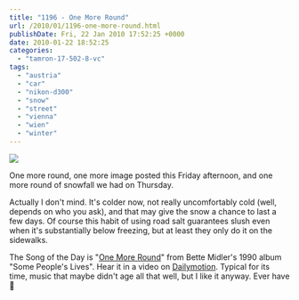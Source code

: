 ```yaml
---
title: "1196 - One More Round"
url: /2010/01/1196-one-more-round.html
publishDate: Fri, 22 Jan 2010 17:52:25 +0000
date: 2010-01-22 18:52:25
categories: 
  - "tamron-17-502-8-vc"
tags: 
  - "austria"
  - "car"
  - "nikon-d300"
  - "snow"
  - "street"
  - "vienna"
  - "wien"
  - "winter"
---
```

<a target="_blank" href="https://d25zfm9zpd7gm5.cloudfront.net/1200x1200/2010/20100121_082519_ps.jpg"><img src="https://d25zfm9zpd7gm5.cloudfront.net/0600x0600/2010/20100121_082519_ps.jpg" /></a>

One more round, one more image posted this Friday afternoon, and one more round of snowfall we had on Thursday.

<a target="_blank" href="https://d25zfm9zpd7gm5.cloudfront.net/1200x1200/2010/20100121_085549_ps.jpg"><img style="margin: 0pt 0px 0pt 10px; float: right;" src="https://d25zfm9zpd7gm5.cloudfront.net/0150x0150/2010/20100121_085549_ps.jpg" alt="" border="0" /></a> Actually I don't mind. It's colder now, not really uncomfortably cold (well, depends on who you ask), and that may give the snow a chance to last a few days. Of course this habit of using road salt guarantees slush even when it's substantially below freezing, but at least they only do it on the sidewalks.

 The Song of the Day is "<a target="_blank" href="http://www.lyricsmode.com/lyrics/b/bette_midler/one_more_round.html">One More Round</a>" from Bette Midler's 1990 album "Some People's Lives". Hear it in a video on <a target="_blank" href="http://www.dailymotion.com/video/x23814_chicks-rule-bsg-female-cast_shortfilms">Dailymotion</a>. Typical for its time, music that maybe didn't age all that well, but I like it anyway. Ever have 🙂
